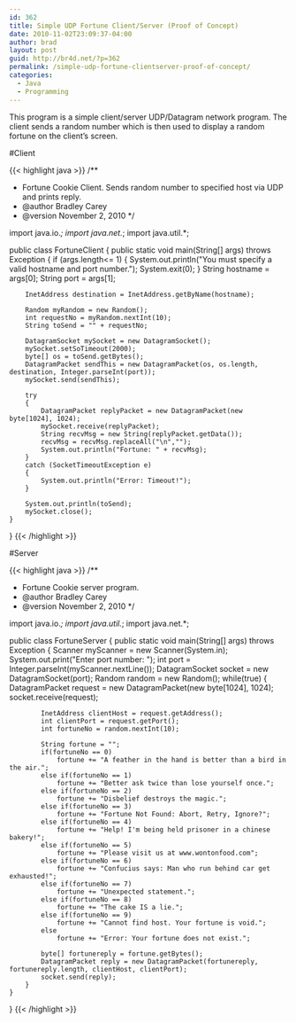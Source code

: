 ```yaml
---
id: 362
title: Simple UDP Fortune Client/Server (Proof of Concept)
date: 2010-11-02T23:09:37-04:00
author: brad
layout: post
guid: http://br4d.net/?p=362
permalink: /simple-udp-fortune-clientserver-proof-of-concept/
categories:
  - Java
  - Programming
---
```

This program is a simple client/server UDP/Datagram network program. The client sends a random number which is then used to display a random fortune on the client’s screen.

#Client

{{< highlight java >}}
/**
 * Fortune Cookie Client. Sends random number to specified host via UDP and prints reply.
 * @author Bradley Carey
 * @version November 2, 2010
 */

import java.io.*;
import java.net.*;
import java.util.*;

public class FortuneClient
{
    public static void main(String[] args) throws Exception
    {
        if (args.length<= 1)
        {
            System.out.println("You must specify a valid hostname and port number.");
            System.exit(0);
        }
        String hostname = args[0];
        String port = args[1];

        InetAddress destination = InetAddress.getByName(hostname);

        Random myRandom = new Random();
        int requestNo = myRandom.nextInt(10);
        String toSend = "" + requestNo;

        DatagramSocket mySocket = new DatagramSocket();
        mySocket.setSoTimeout(2000);
        byte[] os = toSend.getBytes();
        DatagramPacket sendThis = new DatagramPacket(os, os.length, destination, Integer.parseInt(port));
        mySocket.send(sendThis);

        try
        {
            DatagramPacket replyPacket = new DatagramPacket(new byte[1024], 1024);
            mySocket.receive(replyPacket);
            String recvMsg = new String(replyPacket.getData());
            recvMsg = recvMsg.replaceAll("\n","");
            System.out.println("Fortune: " + recvMsg);
        }
        catch (SocketTimeoutException e)
        {
            System.out.println("Error: Timeout!");
        }

        System.out.println(toSend);
        mySocket.close();
    }
}
{{< /highlight >}}

#Server

{{< highlight java >}}
/**
 * Fortune Cookie server program.
 * @author Bradley Carey
 * @version November 2, 2010
 */

import java.io.*;
import java.util.*;
import java.net.*;

public class FortuneServer
{
    public static void main(String[] args) throws Exception
    {
        Scanner myScanner = new Scanner(System.in);
        System.out.print("Enter port number: ");
        int port = Integer.parseInt(myScanner.nextLine());
        DatagramSocket socket = new DatagramSocket(port);
        Random random = new Random();
        while(true)
        {
            DatagramPacket request = new DatagramPacket(new byte[1024], 1024);
            socket.receive(request);

            InetAddress clientHost = request.getAddress();
            int clientPort = request.getPort();
            int fortuneNo = random.nextInt(10);

            String fortune = "";
            if(fortuneNo == 0)
                fortune += "A feather in the hand is better than a bird in the air.";
            else if(fortuneNo == 1)
                fortune += "Better ask twice than lose yourself once.";
            else if(fortuneNo == 2)
                fortune += "Disbelief destroys the magic.";
            else if(fortuneNo == 3)
                fortune += "Fortune Not Found: Abort, Retry, Ignore?";
            else if(fortuneNo == 4)
                fortune += "Help! I'm being held prisoner in a chinese bakery!";
            else if(fortuneNo == 5)
                fortune += "Please visit us at www.wontonfood.com";
            else if(fortuneNo == 6)
                fortune += "Confucius says: Man who run behind car get exhausted!";
            else if(fortuneNo == 7)
                fortune += "Unexpected statement.";
            else if(fortuneNo == 8)
                fortune += "The cake IS a lie.";
            else if(fortuneNo == 9)
                fortune += "Cannot find host. Your fortune is void.";
            else
                fortune += "Error: Your fortune does not exist.";

            byte[] fortunereply = fortune.getBytes();
            DatagramPacket reply = new DatagramPacket(fortunereply, fortunereply.length, clientHost, clientPort);
            socket.send(reply);
        }
    }
}
{{< /highlight >}}
